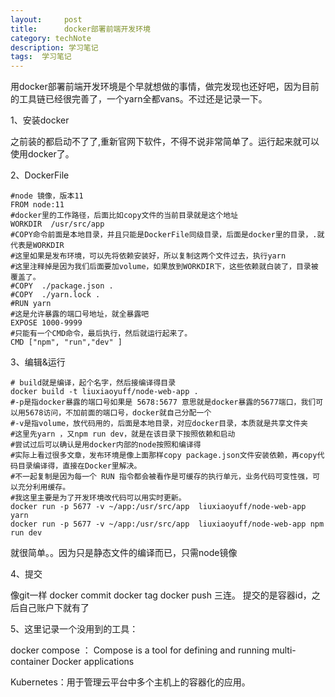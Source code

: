 ```yaml
---
layout:     post
title:      docker部署前端开发环境
category: techNote
description: 学习笔记
tags:  学习笔记
---
```


用docker部署前端开发环境是个早就想做的事情，做完发现也还好吧，因为目前的工具链已经很完善了，一个yarn全都vans。不过还是记录一下。

1、安装docker

之前装的都启动不了了,重新官网下软件，不得不说非常简单了。运行起来就可以使用docker了。

2、DockerFile

    #node 镜像，版本11
    FROM node:11
    #docker里的工作路径，后面比如copy文件的当前目录就是这个地址
    WORKDIR  /usr/src/app
    #COPY命令前面是本地目录，并且只能是DockerFile同级目录，后面是docker里的目录，.就代表是WORKDIR
    #这里如果是发布环境，可以先将依赖安装好，所以复制这两个文件过去，执行yarn
    #这里注释掉是因为我们后面要加volume，如果放到WORKDIR下，这些依赖就白装了，目录被覆盖了。
    #COPY  ./package.json .
    #COPY  ./yarn.lock .
    #RUN yarn 
    #这是允许暴露的端口号地址，就全暴露吧
    EXPOSE 1000-9999
    #只能有一个CMD命令，最后执行，然后就运行起来了。
    CMD ["npm", "run","dev" ]

3、编辑&运行

    # build就是编译，起个名字，然后接编译得目录
    docker build -t liuxiaoyuff/node-web-app .
    #-p是指docker暴露的端口号如果是 5678:5677 意思就是docker暴露的5677端口，我们可以用5678访问，不加前面的端口号，docker就自己分配一个
    #-v是指volume，放代码用的，后面是本地目录，对应docker目录，本质就是共享文件夹
    #这里先yarn ，又npm run dev，就是在该目录下按照依赖和启动
    #尝试过后可以确认是用docker内部的node按照和编译得
    #实际上看过很多文章，发布环境是像上面那样copy package.json文件安装依赖，再copy代码目录编译得，直接在Docker里解决。
    #不一起复制是因为每一个 RUN 指令都会被看作是可缓存的执行单元，业务代码可变性强，可以充分利用缓存。
    #我这里主要是为了开发环境改代码可以用实时更新。
    docker run -p 5677 -v ~/app:/usr/src/app  liuxiaoyuff/node-web-app yarn
    docker run -p 5677 -v ~/app:/usr/src/app  liuxiaoyuff/node-web-app npm run dev

就很简单。。因为只是静态文件的编译而已，只需node镜像

4、提交

像git一样 docker commit docker tag docker push 三连。
提交的是容器id，之后自己账户下就有了

5、这里记录一个没用到的工具：

docker compose ： Compose is a tool for defining and running multi-container Docker applications

Kubernetes：用于管理云平台中多个主机上的容器化的应用。

